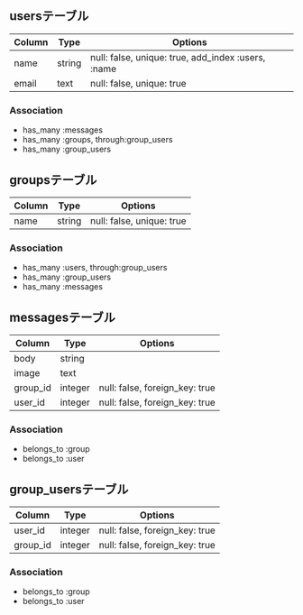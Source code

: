 ## usersテーブル

|Column|Type|Options|
|------|----|-------|
|name|string|null: false, unique: true, add_index :users, :name|
|email|text|null: false, unique: true|

### Association
- has_many :messages
- has_many :groups, through:group_users
- has_many :group_users

## groupsテーブル

|Column|Type|Options|
|------|----|-------|
|name|string|null: false, unique: true|

### Association
- has_many :users, through:group_users
- has_many :group_users
- has_many :messages


## messagesテーブル

|Column|Type|Options|
|------|----|-------|
|body|string||
|image|text||
|group_id|integer|null: false, foreign_key: true|
|user_id|integer|null: false, foreign_key: true|

### Association
- belongs_to :group
- belongs_to :user

## group_usersテーブル

|Column|Type|Options|
|------|----|-------|
|user_id|integer|null: false, foreign_key: true|
|group_id|integer|null: false, foreign_key: true|

### Association
- belongs_to :group
- belongs_to :user
